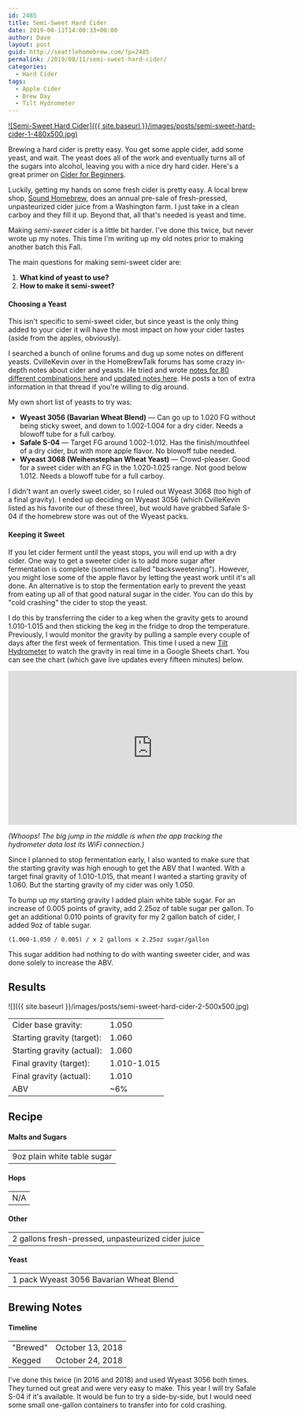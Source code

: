 ```yaml
---
id: 2485
title: Semi-Sweet Hard Cider
date: 2019-08-11T14:00:33+00:00
author: Dave
layout: post
guid: http://seattlehomebrew.com/?p=2485
permalink: /2019/08/11/semi-sweet-hard-cider/
categories:
  - Hard Cider
tags:
  - Apple Cider
  - Brew Day
  - Tilt Hydrometer
---
```

[![Semi-Sweet Hard Cider]({{ site.baseurl }}/images/posts/semi-sweet-hard-cider-1-480x500.jpg)](https://www.flickr.com/photos/observerxtra/43499799534/)

Brewing a hard cider is pretty easy. You get some apple cider, add some yeast, and wait. The yeast does all of the work and eventually turns all of the sugars into alcohol, leaving you with a nice dry hard cider. Here's a great primer on [Cider for Beginners](https://www.homebrewtalk.com/forum/threads/cider-for-beginners.508303/).

Luckily, getting my hands on some fresh cider is pretty easy. A local brew shop, [Sound Homebrew](http://soundhomebrew.com), does an annual pre-sale of fresh-pressed, unpasteurized cider juice from a Washington farm. I just take in a clean carboy and they fill it up. Beyond that, all that's needed is yeast and time.

Making _semi-sweet_ cider is a little bit harder. I've done this twice, but never wrote up my notes. This time I'm writing up my old notes prior to making another batch this Fall. 

The main questions for making semi-sweet cider are:

1. **What kind of yeast to use?**
2. **How to make it semi-sweet?**

<!--more-->

#### Choosing a Yeast

This isn't specific to semi-sweet cider, but since yeast is the only thing added to your cider it will have the most impact on how your cider tastes (aside from the apples, obviously).

I searched a bunch of online forums and dug up some notes on different yeasts. CvilleKevin over in the HomeBrewTalk forums has some crazy in-depth notes about cider and yeasts. He tried and wrote [notes for 80 different combinations here](https://www.homebrewtalk.com/forum/threads/results-from-juice-yeast-and-sugar-experiments.83060/) and [updated notes here](https://www.homebrewtalk.com/forum/threads/results-from-juice-yeast-and-sugar-experiments.83060/page-21#post-5710045). He posts a ton of extra information in that thread if you're willing to dig around.

My own short list of yeasts to try was:

* **Wyeast 3056 (Bavarian Wheat Blend)** — Can go up to 1.020 FG without being sticky sweet, and down to 1.002&#8209;1.004 for a dry cider. Needs a blowoff tube for a full carboy.
* **Safale S-04** — Target FG around 1.002-1.012. Has the finish/mouthfeel of a dry cider, but with more apple flavor. No blowoff tube needed.
* **Wyeast 3068 (Weihenstephan Wheat Yeast)** — Crowd-pleaser. Good for a sweet cider with an FG in the 1.020&#8209;1.025 range. Not good below 1.012. Needs a blowoff tube for a full carboy.

I didn't want an overly sweet cider, so I ruled out Wyeast 3068 (too high of a final gravity). I ended up deciding on Wyeast 3056 (which CvilleKevin listed as his favorite our of these three), but would have grabbed Safale S-04 if the homebrew store was out of the Wyeast packs.

#### Keeping it Sweet

If you let cider ferment until the yeast stops, you will end up with a dry cider. One way to get a sweeter cider is to add more sugar after fermentation is complete (sometimes called "backsweetening"). However, you might lose some of the apple flavor by letting the yeast work until it's all done. An alternative is to stop the fermentation early to prevent the yeast from eating up all of that good natural sugar in the cider. You can do this by "cold crashing" the cider to stop the yeast. 

I do this by transferring the cider to a keg when the gravity gets to around 1.010-1.015 and then sticking the keg in the fridge to drop the temperature. Previously, I would monitor the gravity by pulling a sample every couple of days after the first week of fermentation. This time I used a new [Tilt Hydrometer](https://tilthydrometer.com) to watch the gravity in real time in a Google Sheets chart. You can see the chart (which gave live updates every fifteen minutes) below.

<iframe width="586" height="313.46092321755026" seamless frameborder="0" scrolling="no" src="https://docs.google.com/spreadsheets/d/e/2PACX-1vSC7HQPwgU-gws50qs8Ifb9dVc7nOcxzbd8QPQJXnlvn-2X_HIOhePjHNtFOWlLrroAeYvRWYi9HGO1/pubchart?oid=1926483484&amp;format=interactive"></iframe>

_(Whoops! The big jump in the middle is when the app tracking the hydrometer data lost its WiFi connection.)_

Since I planned to stop fermentation early, I also wanted to make sure that the starting gravity was high enough to get the ABV that I wanted. With a target final gravity of 1.010-1.015, that meant I wanted a starting gravity of 1.060. But the starting gravity of my cider was only 1.050.

To bump up my starting gravity I added plain white table sugar. For an increase of 0.005 points of gravity, add 2.25oz of table sugar per gallon. To get an additional 0.010 points of gravity for my 2 gallon batch of cider, I added 9oz of table sugar.

`(1.060-1.050 / 0.005) / x 2 gallons x 2.25oz sugar/gallon`


This sugar addition had nothing to do with wanting sweeter cider, and was done solely to increase the ABV.

## Results

![]({{ site.baseurl }}/images/posts/semi-sweet-hard-cider-2-500x500.jpg)

<table class="brewtable">
  <tr>
    <td>
      Cider base gravity:
    </td>
    <td>
      1.050
    </td>
  </tr>
  
  <tr>
    <td>
      Starting gravity (target):
    </td>
    <td>
      1.060
    </td>
  </tr>
  
  <tr>
    <td>
      Starting gravity (actual):
    </td>
    <td>
      1.060
    </td>
  </tr>
  
  <tr>
    <td>
      Final gravity (target):
    </td>
    <td>
      1.010-1.015
    </td>
  </tr>
  
  <tr>
    <td>
      Final gravity (actual):
    </td>
    <td>
      1.010
    </td>
  </tr>
  
  <tr>
    <td>
      ABV
    </td>
    <td>
      ~6%
    </td>
  </tr>
</table>

## Recipe

#### Malts and Sugars

<table class="brewtable">
  <tr>
    <td>
      9oz plain white table sugar
    </td>
  </tr>
</table>

#### Hops

<table class="brewtable">
  <tr>
    <td>
      N/A
    </td>
  </tr>
</table>

#### Other

<table class="brewtable">
  <tr>
    <td>
      2 gallons fresh-pressed, unpasteurized cider juice
    </td>
  </tr>
</table>

#### Yeast

<table class="brewtable">
  <tr>
    <td>
      1 pack Wyeast 3056 Bavarian Wheat Blend
    </td>
  </tr>
</table>

## Brewing Notes

#### Timeline

<table class="brewtable">
  <tr>
    <td>
      "Brewed"
    </td>
    <td>
      October 13, 2018
    </td>
  </tr>

  <tr>
    <td>
      Kegged
    </td>
    <td>
      October 24, 2018
    </td>
  </tr>
</table>

I've done this twice (in 2016 and 2018) and used Wyeast 3056 both times. They turned out great and were very easy to make. This year I will try Safale S-04 if it's available. It would be fun to try a side-by-side, but I would need some small one-gallon containers to transfer into for cold crashing.
